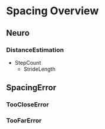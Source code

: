 # Spacing Overview




## Neuro

### DistanceEstimation
- StepCount
    - StrideLength


## SpacingError

### TooCloseError
### TooFarError

